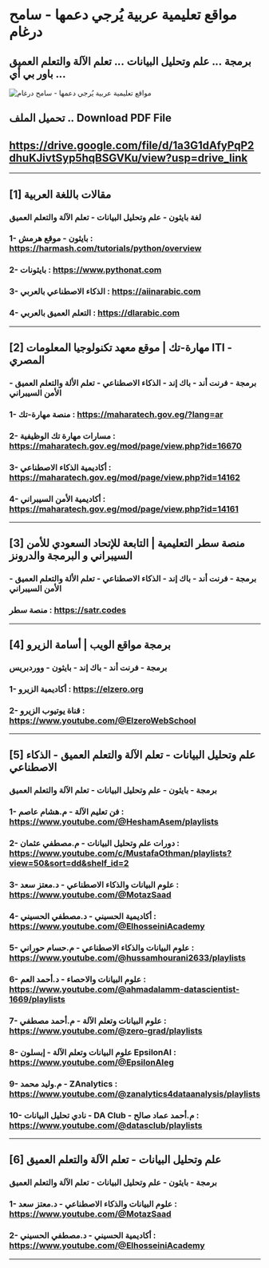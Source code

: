 # مواقع تعليمية عربية يُرجي دعمها - سامح درغام
## برمجة ... علم وتحليل البيانات ... تعلم الآلة والتعلم العميق ... باور بي أي

![مواقع تعليمية عربية يُرجي دعمها - سامح درغام](https://github.com/user-attachments/assets/d8b1800f-90d5-4d31-be37-47ea864bc752)

## تحميل الملف .. Download PDF File
## https://drive.google.com/file/d/1a3G1dAfyPqP2dhuKJivtSyp5hqBSGVKu/view?usp=drive_link


-------------------------------------------------------------------------------------------------------



## [1] مقالات باللغة العربية
 ### لغة بايثون - علم وتحليل البيانات - تعلم الآلة والتعلم العميق
 

 ### 1- بايثون - موقع هرمش :  https://harmash.com/tutorials/python/overview
 ### 2- بايثونات :  https://www.pythonat.com
 ### 3- الذكاء الاصطناعي بالعربي :  https://aiinarabic.com
 ### 4- التعلم العميق بالعربي :  https://dlarabic.com



-------------------------------------------------------------------------------------------------------


## [2] مهارة-تك | موقع معهد تكنولوجيا المعلومات ITI - المصري
 ### برمجة - فرنت أند - باك إند - الذكاء الاصطناعي - تعلم الألة والتعلم العميق - الأمن السيبراني
 

 ### 1- منصة مهارة-تك :  https://maharatech.gov.eg/?lang=ar 
 ### 2- مسارات مهارة تك الوظيفية : https://maharatech.gov.eg/mod/page/view.php?id=16670
 ### 3- أكاديمية الذكاء الاصطناعي :  https://maharatech.gov.eg/mod/page/view.php?id=14162
 ### 4- أكاديمية الأمن السيبراني  : https://maharatech.gov.eg/mod/page/view.php?id=14161







-------------------------------------------------------------------------------------------------------


## [3] منصة سطر التعليمية | التابعة للإتحاد السعودي للأمن السيبراني و البرمجة والدرونز
 ### برمجة - فرنت أند - باك إند - الذكاء الاصطناعي - تعلم الألة والتعلم العميق - الأمن السيبراني
 

 ### منصة سطر :  https://satr.codes 






-------------------------------------------------------------------------------------------------------


## [4] برمجة مواقع الويب | أسامة الزيرو
 ### برمجة - فرنت أند - باك إند - بايثون - ووردبريس
 

 ### 1- أكاديمية الزيرو :  https://elzero.org
 ### 2- قناة يوتيوب الزيرو : https://www.youtube.com/@ElzeroWebSchool



-------------------------------------------------------------------------------------------------------


## [5] علم وتحليل البيانات - تعلم الآلة والتعلم العميق - الذكاء الاصطناعي
 ### برمجة  - بايثون - علم وتحليل البيانات - تعلم الآلة والتعلم العميق
 

 ### 1- فن تعليم الآلة - م.هشام عاصم : https://www.youtube.com/@HeshamAsem/playlists
 ### 2- دورات علم وتحليل البيانات - م.مصطفي عثمان : https://www.youtube.com/c/MustafaOthman/playlists?view=50&sort=dd&shelf_id=2
 ### 3- علوم البيانات والذكاء الاصطناعي - د.معتز سعد : https://www.youtube.com/@MotazSaad
 ### 4- أكاديمية الحسيني - د.مصطفي الحسيني :  https://www.youtube.com/@ElhosseiniAcademy 
 ### 5- علوم البيانات والذكاء الاصطناعي - م.حسام حوراني : https://www.youtube.com/@hussamhourani2633/playlists
 ### 6- علوم البيانات والاحصاء - د.أحمد العم : https://www.youtube.com/@ahmadalamm-datascientist-1669/playlists
### 7- علوم البيانات وتعلم الآلة - م.أحمد مصطفي : https://www.youtube.com/@zero-grad/playlists
### 8- علوم البيانات وتعلم الآلة - إبسلون EpsilonAI : https://www.youtube.com/@EpsilonAIeg 
### 9- م.وليد محمد - ZAnalytics : https://www.youtube.com/@zanalytics4dataanalysis/playlists
### 10- نادي تحليل البيانات - DA Club - م.أحمد عماد صالح : https://www.youtube.com/@datasclub/playlists



-------------------------------------------------------------------------------------------------------


## [6] علم وتحليل البيانات - تعلم الآلة والتعلم العميق
 ### برمجة  - بايثون - علم وتحليل البيانات - تعلم الآلة والتعلم العميق
 

 ### 1- علوم البيانات والذكاء الاصطناعي - د.معتز سعد : https://www.youtube.com/@MotazSaad
 ### 2- أكاديمية الحسيني - د.مصطفي الحسيني :  https://www.youtube.com/@ElhosseiniAcademy



-------------------------------------------------------------------------------------------------------

